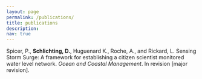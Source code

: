 ```yaml
---
layout: page
permalink: /publications/
title: publications
description:
nav: true
---
```


Spicer, P., **Schlichting, D.**, Huguenard K., Roche, A., and Rickard, L.
Sensing Storm Surge: A framework for establishing a citizen scientist monitored
water level network. *Ocean and Coastal Management*. In revision [major revision].
